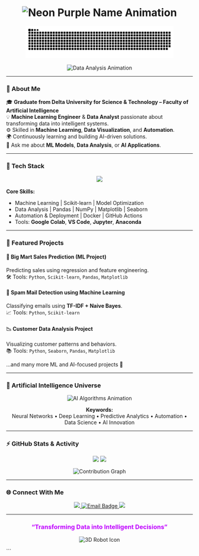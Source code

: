 <h1 align="center">
  <img src="https://readme-typing-svg.herokuapp.com?font=Orbitron&size=36&duration=3000&pause=1000&color=BF00FF&center=true&vCenter=true&width=700&lines=Abdallah+Elshahawy;Machine+Learning+Engineer;AI+Developer+%26+Data+Analyst;Transforming+Data+into+Intelligence" alt="Neon Purple Name Animation">
</h1>

<p align="center">
  <img src="https://raw.githubusercontent.com/platane/snk/output/github-contribution-grid-snake-dark.svg" width="400" alt="Heartbeat Line Animation">
</p>

<p align="center">
  <img src="https://cdn.dribbble.com/users/2054184/screenshots/6019682/data_analysis.gif" width="460" alt="Data Analysis Animation">
</p>

---

### 🧠 About Me  
🎓 **Graduate from Delta University for Science & Technology – Faculty of Artificial Intelligence**  
💡 **Machine Learning Engineer** & **Data Analyst** passionate about transforming data into intelligent systems.  
⚙️ Skilled in **Machine Learning**, **Data Visualization**, and **Automation**.  
🌍 Continuously learning and building AI-driven solutions.  
💬 Ask me about **ML Models**, **Data Analysis**, or **AI Applications**.

---

### 🧰 Tech Stack
<p align="center">
  <img src="https://skillicons.dev/icons?i=python,docker,github,vscode,jupyter,anaconda,git,linux" />
</p>

**Core Skills:**  
- Machine Learning | Scikit-learn | Model Optimization  
- Data Analysis | Pandas | NumPy | Matplotlib | Seaborn  
- Automation & Deployment | Docker | GitHub Actions  
- Tools: **Google Colab**, **VS Code**, **Jupyter**, **Anaconda**

---

### 🚀 Featured Projects  
#### 🏪 **Big Mart Sales Prediction (ML Project)**  
Predicting sales using regression and feature engineering.  
🛠 Tools: `Python`, `Scikit-learn`, `Pandas`, `Matplotlib`

#### 📧 **Spam Mail Detection using Machine Learning**  
Classifying emails using **TF-IDF + Naive Bayes**.  
📈 Tools: `Python`, `Scikit-learn`

#### 📉 **Customer Data Analysis Project**  
Visualizing customer patterns and behaviors.  
📚 Tools: `Python`, `Seaborn`, `Pandas`, `Matplotlib`

…and many more ML and AI-focused projects 🚀  

---

### 🧬 Artificial Intelligence Universe
<p align="center">
  <img src="https://cdn.dribbble.com/users/720825/screenshots/4004116/ai.gif" width="420" alt="AI Algorithms Animation">
</p>

<p align="center">
  <b>Keywords:</b><br>
  Neural Networks • Deep Learning • Predictive Analytics • Automation • Data Science • AI Innovation
</p>

---

### ⚡ GitHub Stats & Activity
<p align="center">
  <img src="https://github-readme-stats.vercel.app/api?username=abdallahelshahawy&show_icons=true&theme=tokyonight" height="165"/>
  <img src="https://github-readme-streak-stats.herokuapp.com/?user=abdallahelshahawy&theme=tokyonight" height="165"/>
</p>

<p align="center">
  <img src="https://github-readme-activity-graph.vercel.app/graph?username=abdallahelshahawy&bg_color=0D1117&color=BF00FF&line=BF00FF&point=FFFFFF&area=true" alt="Contribution Graph">
</p>

---

### 🌐 Connect With Me  
<p align="center">
  <a href="https://www.linkedin.com/in/abdallahelshahawey" target="_blank">
    <img src="https://img.shields.io/badge/-LinkedIn-0A66C2?style=for-the-badge&logo=linkedin&logoColor=white" />
  </a>
  <a href="mailto:eng.abdallahelshahawy@gmail.com" target="_blank">
    <img src="https://img.shields.io/badge/Email%20Me-BF00FF?style=for-the-badge&logo=gmail&logoColor=white" alt="Email Badge"/>
  </a>
  <a href="https://github.com/abdallahelshahawy" target="_blank">
    <img src="https://img.shields.io/badge/-GitHub-171515?style=for-the-badge&logo=github&logoColor=white" />
  </a>
</p>

---

<h3 align="center" style="color:#BF00FF;">“Transforming Data into Intelligent Decisions”</h3>

<p align="center">
  <img src="https://cdn-icons-png.flaticon.com/512/4712/4712027.png" width="90" alt="3D Robot Icon">
</p>
```
